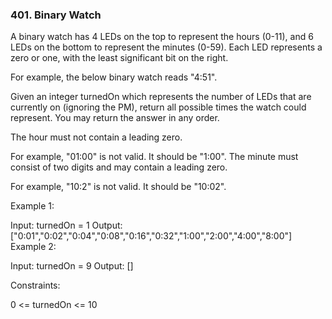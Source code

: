 ### 401. Binary Watch

A binary watch has 4 LEDs on the top to represent the hours (0-11), and 6 LEDs on the bottom to represent the minutes (0-59). Each LED represents a zero or one, with the least significant bit on the right.

For example, the below binary watch reads "4:51".


Given an integer turnedOn which represents the number of LEDs that are currently on (ignoring the PM), return all possible times the watch could represent. You may return the answer in any order.

The hour must not contain a leading zero.

For example, "01:00" is not valid. It should be "1:00".
The minute must consist of two digits and may contain a leading zero.

For example, "10:2" is not valid. It should be "10:02".


Example 1:

Input: turnedOn = 1
Output: ["0:01","0:02","0:04","0:08","0:16","0:32","1:00","2:00","4:00","8:00"]
Example 2:

Input: turnedOn = 9
Output: []


Constraints:

0 <= turnedOn <= 10